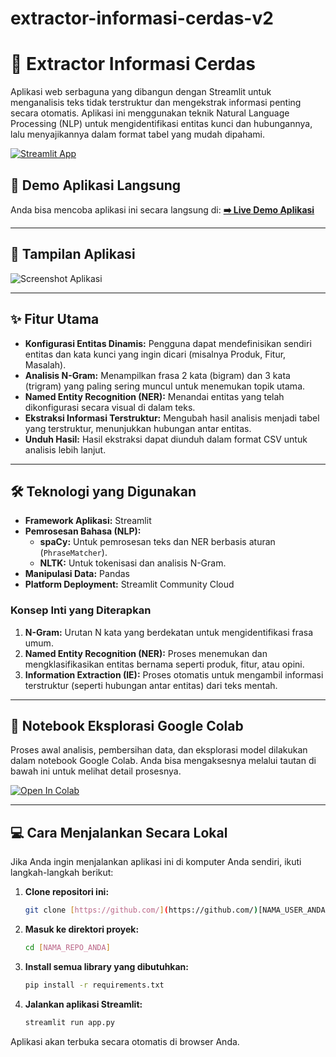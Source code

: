 #  extractor-informasi-cerdas-v2
# 🔎 Extractor Informasi Cerdas

Aplikasi web serbaguna yang dibangun dengan Streamlit untuk menganalisis teks tidak terstruktur dan mengekstrak informasi penting secara otomatis. Aplikasi ini menggunakan teknik Natural Language Processing (NLP) untuk mengidentifikasi entitas kunci dan hubungannya, lalu menyajikannya dalam format tabel yang mudah dipahami.

[![Streamlit App](https://static.streamlit.io/badges/streamlit_badge_black_white.svg)](https://[NAMA-APP-STREAMLIT-ANDA].streamlit.app/)

## 🚀 Demo Aplikasi Langsung

Anda bisa mencoba aplikasi ini secara langsung di:
**[➡️ Live Demo Aplikasi](https://[NAMA-APP-STREAMLIT-ANDA].streamlit.app/)**

---

## 📸 Tampilan Aplikasi

![Screenshot Aplikasi](screenshot.png)

---

## ✨ Fitur Utama

* **Konfigurasi Entitas Dinamis:** Pengguna dapat mendefinisikan sendiri entitas dan kata kunci yang ingin dicari (misalnya Produk, Fitur, Masalah).
* **Analisis N-Gram:** Menampilkan frasa 2 kata (bigram) dan 3 kata (trigram) yang paling sering muncul untuk menemukan topik utama.
* **Named Entity Recognition (NER):** Menandai entitas yang telah dikonfigurasi secara visual di dalam teks.
* **Ekstraksi Informasi Terstruktur:** Mengubah hasil analisis menjadi tabel yang terstruktur, menunjukkan hubungan antar entitas.
* **Unduh Hasil:** Hasil ekstraksi dapat diunduh dalam format CSV untuk analisis lebih lanjut.

---

## 🛠️ Teknologi yang Digunakan

* **Framework Aplikasi:** Streamlit
* **Pemrosesan Bahasa (NLP):**
    * **spaCy:** Untuk pemrosesan teks dan NER berbasis aturan (`PhraseMatcher`).
    * **NLTK:** Untuk tokenisasi dan analisis N-Gram.
* **Manipulasi Data:** Pandas
* **Platform Deployment:** Streamlit Community Cloud

### Konsep Inti yang Diterapkan

1.  **N-Gram:** Urutan N kata yang berdekatan untuk mengidentifikasi frasa umum.
2.  **Named Entity Recognition (NER):** Proses menemukan dan mengklasifikasikan entitas bernama seperti produk, fitur, atau opini.
3.  **Information Extraction (IE):** Proses otomatis untuk mengambil informasi terstruktur (seperti hubungan antar entitas) dari teks mentah.

---

## 📓 Notebook Eksplorasi Google Colab

Proses awal analisis, pembersihan data, dan eksplorasi model dilakukan dalam notebook Google Colab. Anda bisa mengaksesnya melalui tautan di bawah ini untuk melihat detail prosesnya.

[![Open In Colab](https://colab.research.google.com/assets/colab-badge.svg)]([URL_COLAB_ANDA_YANG_SUDAH_DISALIN])

---

## 💻 Cara Menjalankan Secara Lokal

Jika Anda ingin menjalankan aplikasi ini di komputer Anda sendiri, ikuti langkah-langkah berikut:

1.  **Clone repositori ini:**
    ```bash
    git clone [https://github.com/](https://github.com/)[NAMA_USER_ANDA]/[NAMA_REPO_ANDA].git
    ```

2.  **Masuk ke direktori proyek:**
    ```bash
    cd [NAMA_REPO_ANDA]
    ```

3.  **Install semua library yang dibutuhkan:**
    ```bash
    pip install -r requirements.txt
    ```

4.  **Jalankan aplikasi Streamlit:**
    ```bash
    streamlit run app.py
    ```

Aplikasi akan terbuka secara otomatis di browser Anda.